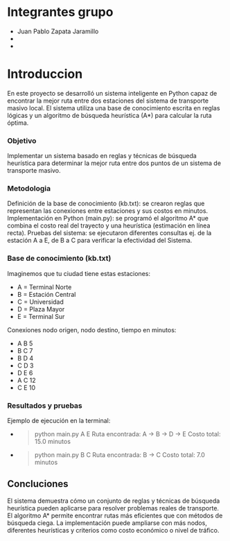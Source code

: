 # Integrantes grupo

- Juan Pablo Zapata Jaramillo
-
- 

# Introduccion

En este proyecto se desarrolló un sistema inteligente en Python capaz de encontrar la mejor ruta entre dos estaciones del sistema de transporte masivo local. El sistema utiliza una base de conocimiento escrita en reglas lógicas y un algoritmo de búsqueda heurística (A*) para calcular la ruta óptima.

### Objetivo 
Implementar un sistema basado en reglas y técnicas de búsqueda heurística para determinar la mejor ruta entre dos puntos de un sistema de transporte masivo.

### Metodologia
Definición de la base de conocimiento (kb.txt): se crearon reglas que representan las conexiones entre estaciones y sus costos en minutos.
Implementación en Python (main.py): se programó el algoritmo A* que combina el costo real del trayecto y una heurística (estimación en línea recta).
Pruebas del sistema: se ejecutaron diferentes consultas ej. de la estación A a E, de B a C para verificar la efectividad del Sistema.

### Base de conocimiento (kb.txt)

Imaginemos que tu ciudad tiene estas estaciones:
-	A = Terminal Norte
-	B = Estación Central
-	C = Universidad
-	D = Plaza Mayor
-	E = Terminal Sur

Conexiones nodo origen, nodo destino, tiempo en minutos:
- A B 5
- B C 7
- B D 4
- C D 3
- D E 6
- A C 12
- C E 10

### Resultados y pruebas
Ejemplo de ejecución en la terminal:

- > python main.py A E
Ruta encontrada: A -> B -> D -> E
Costo total: 15.0 minutos

- > python main.py B C
Ruta encontrada: B -> C
Costo total: 7.0 minutos

## Concluciones 

El sistema demuestra cómo un conjunto de reglas y técnicas de búsqueda heurística pueden aplicarse para resolver problemas reales de transporte.
El algoritmo A* permite encontrar rutas más eficientes que con métodos de búsqueda ciega.
La implementación puede ampliarse con más nodos, diferentes heurísticas y criterios como costo económico o nivel de tráfico.


